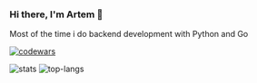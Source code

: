 ### Hi there, I'm Artem 👋
Most of the time i do backend development with Python and Go


[![codewars](https://www.codewars.com/users/ikarp/badges/large)](https://www.codewars.com/users/ikarp/stats)

![stats](https://github-readme-stats.vercel.app/api?username=1karp&show_icons=true&count_private=true&theme=vision-friendly-dark&hide_title=true&card_width=445)
![top-langs](https://github-readme-stats.vercel.app/api/top-langs/?username=1karp&theme=vision-friendly-dark&layout=compact&hide_title=true&card_width=445&hide=javascript,css,html&langs_count=10)



